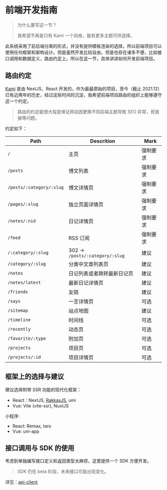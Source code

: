 # 前端开发指南

> 为什么要写这一节？
>
> 我希望不再是只有 Kami 一个风格，能有更多主题可供选择。

此系统采用了前后端分离的形式，并没有提供模板渲染的选择，所以前端项目可以使用任何框架和架构设计。但是虽然开发比较自由，但是也存在诸多不便，比如接口调用和数据定义，路由约定上。所以在这一节，具体讲讲如何开发前端项目。

## 路由约定

[Kami](https://github.com/mx-space/kami) 是由 NextJS、React 开发的，作为最最原始的项目，至今（截止 2021.12）已有近两年的历史，经过这些时间的沉淀，我希望前端项目路由的组织上能够遵守这一个约定。

> 路由的约定能很大程度保证网站因更换不同前端主题导致 SEO 异常，死链接等问题。

约定如下：

| Path                     | Descrition                      | Mark     |
| ------------------------ | ------------------------------- | -------- |
| `/`                      | 主页                            | 强制要求 |
| `/posts`                 | 博文列表                        | 强制要求 |
| `/posts/:category/:slug` | 博文详情页                      | 强制要求 |
| `/pages/:slug`           | 独立页面详情页                  | 强制要求 |
| `/notes/:nid`            | 日记详情页                      | 强制要求 |
| `/feed`                  | RSS 订阅                        | 强制要求 |
| `/:category/:slug`       | 302 -> `/posts/:category/:slug` | 建议     |
| `/category/:slug`        | 分类中文章列表页                | 建议     |
| `/notes`                 | 日记列表或者跳转最新日记页      | 建议     |
| `/notes/latest`          | 最新日记详情页                  | 建议     |
| `/friends`               | 友链                            | 建议     |
| `/says`                  | 一言详情页                      | 可选     |
| `/sitemap`               | 站点地图                        | 建议     |
| `/timeline`              | 时间线                          | 可选     |
| `/recently`              | 动态页                          | 可选     |
| `/favorite/:type`        | 附加页                          | 可选     |
| `/projects`              | 项目页                          | 可选     |
| `/projects/:id`          | 项目详情页                      | 可选     |

## 框架上的选择与建议

建议选择附带 SSR 功能的现代化框架：

- React：NextJS, [RakkasJS](https://github.com/rakkasjs/rakkasjs), umi
- Vue: Vite (vite-ssr), NuxtJS

小程序:

- React: Remax, taro
- Vue: uni-app

## 接口调用与 SDK 的使用

考虑到单独编写接口定义和返回类型太麻烦，这里提供一个 SDK 方便开发。

> SDK 仍在 beta 阶段，未来接口可能出现变化。

详见：[api-client](https://github.com/mx-space/core/tree/master/packages/api-client)
